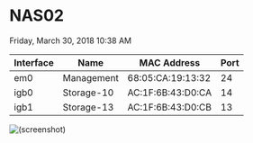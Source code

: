﻿# NAS02

Friday, March 30, 2018
10:38 AM

| Interface | Name       | MAC Address       | Port |
| --------- | ---------- | ----------------- | ---- |
| em0       | Management | 68:05:CA:19:13:32 | 24   |
| igb0      | Storage-10 | AC:1F:6B:43:D0:CA | 14   |
| igb1      | Storage-13 | AC:1F:6B:43:D0:CB | 13   |

![(screenshot)](https://assets.technologytoolbox.com/screenshots/19/42467F91F9ECEF93E7114F75394DAC9C37C64519.png)
